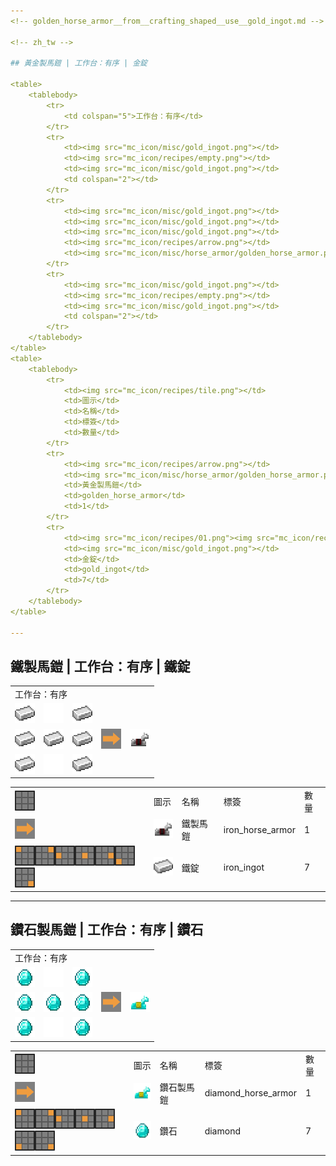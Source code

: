 ```yaml
---
<!-- golden_horse_armor__from__crafting_shaped__use__gold_ingot.md -->

<!-- zh_tw -->

## 黃金製馬鎧 | 工作台：有序 | 金錠

<table>
	<tablebody>
		<tr>
			<td colspan="5">工作台：有序</td>
		</tr>
		<tr>
			<td><img src="mc_icon/misc/gold_ingot.png"></td>
			<td><img src="mc_icon/recipes/empty.png"></td>
			<td><img src="mc_icon/misc/gold_ingot.png"></td>
			<td colspan="2"></td>
		</tr>
		<tr>
			<td><img src="mc_icon/misc/gold_ingot.png"></td>
			<td><img src="mc_icon/misc/gold_ingot.png"></td>
			<td><img src="mc_icon/misc/gold_ingot.png"></td>
			<td><img src="mc_icon/recipes/arrow.png"></td>
			<td><img src="mc_icon/misc/horse_armor/golden_horse_armor.png"></td>
		</tr>
		<tr>
			<td><img src="mc_icon/misc/gold_ingot.png"></td>
			<td><img src="mc_icon/recipes/empty.png"></td>
			<td><img src="mc_icon/misc/gold_ingot.png"></td>
			<td colspan="2"></td>
		</tr>
	</tablebody>
</table>
<table>
	<tablebody>
		<tr>
			<td><img src="mc_icon/recipes/tile.png"></td>
			<td>圖示</td>
			<td>名稱</td>
			<td>標簽</td>
			<td>數量</td>
		</tr>
		<tr>
			<td><img src="mc_icon/recipes/arrow.png"></td>
			<td><img src="mc_icon/misc/horse_armor/golden_horse_armor.png"></td>
			<td>黃金製馬鎧</td>
			<td>golden_horse_armor</td>
			<td>1</td>
		</tr>
		<tr>
			<td><img src="mc_icon/recipes/01.png"><img src="mc_icon/recipes/03.png"><img src="mc_icon/recipes/04.png"><img src="mc_icon/recipes/05.png"><img src="mc_icon/recipes/06.png"><img src="mc_icon/recipes/07.png"><img src="mc_icon/recipes/09.png"></td>
			<td><img src="mc_icon/misc/gold_ingot.png"></td>
			<td>金錠</td>
			<td>gold_ingot</td>
			<td>7</td>
		</tr>
	</tablebody>
</table>

---
```

<!-- iron_horse_armor__from__crafting_shaped__use__iron_ingot.md -->

<!-- zh_tw -->

## 鐵製馬鎧 | 工作台：有序 | 鐵錠

<table>
	<tablebody>
		<tr>
			<td colspan="5">工作台：有序</td>
		</tr>
		<tr>
			<td><img src="mc_icon/misc/iron_ingot.png"></td>
			<td><img src="mc_icon/recipes/empty.png"></td>
			<td><img src="mc_icon/misc/iron_ingot.png"></td>
			<td colspan="2"></td>
		</tr>
		<tr>
			<td><img src="mc_icon/misc/iron_ingot.png"></td>
			<td><img src="mc_icon/misc/iron_ingot.png"></td>
			<td><img src="mc_icon/misc/iron_ingot.png"></td>
			<td><img src="mc_icon/recipes/arrow.png"></td>
			<td><img src="mc_icon/misc/horse_armor/iron_horse_armor.png"></td>
		</tr>
		<tr>
			<td><img src="mc_icon/misc/iron_ingot.png"></td>
			<td><img src="mc_icon/recipes/empty.png"></td>
			<td><img src="mc_icon/misc/iron_ingot.png"></td>
			<td colspan="2"></td>
		</tr>
	</tablebody>
</table>
<table>
	<tablebody>
		<tr>
			<td><img src="mc_icon/recipes/tile.png"></td>
			<td>圖示</td>
			<td>名稱</td>
			<td>標簽</td>
			<td>數量</td>
		</tr>
		<tr>
			<td><img src="mc_icon/recipes/arrow.png"></td>
			<td><img src="mc_icon/misc/horse_armor/iron_horse_armor.png"></td>
			<td>鐵製馬鎧</td>
			<td>iron_horse_armor</td>
			<td>1</td>
		</tr>
		<tr>
			<td><img src="mc_icon/recipes/01.png"><img src="mc_icon/recipes/03.png"><img src="mc_icon/recipes/04.png"><img src="mc_icon/recipes/05.png"><img src="mc_icon/recipes/06.png"><img src="mc_icon/recipes/07.png"><img src="mc_icon/recipes/09.png"></td>
			<td><img src="mc_icon/misc/iron_ingot.png"></td>
			<td>鐵錠</td>
			<td>iron_ingot</td>
			<td>7</td>
		</tr>
	</tablebody>
</table>

---
<!-- diamond_horse_armor__from__crafting_shaped__use__diamond.md -->

<!-- zh_tw -->

## 鑽石製馬鎧 | 工作台：有序 | 鑽石

<table>
	<tablebody>
		<tr>
			<td colspan="5">工作台：有序</td>
		</tr>
		<tr>
			<td><img src="mc_icon/misc/diamond.png"></td>
			<td><img src="mc_icon/recipes/empty.png"></td>
			<td><img src="mc_icon/misc/diamond.png"></td>
			<td colspan="2"></td>
		</tr>
		<tr>
			<td><img src="mc_icon/misc/diamond.png"></td>
			<td><img src="mc_icon/misc/diamond.png"></td>
			<td><img src="mc_icon/misc/diamond.png"></td>
			<td><img src="mc_icon/recipes/arrow.png"></td>
			<td><img src="mc_icon/misc/horse_armor/diamond_horse_armor.png"></td>
		</tr>
		<tr>
			<td><img src="mc_icon/misc/diamond.png"></td>
			<td><img src="mc_icon/recipes/empty.png"></td>
			<td><img src="mc_icon/misc/diamond.png"></td>
			<td colspan="2"></td>
		</tr>
	</tablebody>
</table>
<table>
	<tablebody>
		<tr>
			<td><img src="mc_icon/recipes/tile.png"></td>
			<td>圖示</td>
			<td>名稱</td>
			<td>標簽</td>
			<td>數量</td>
		</tr>
		<tr>
			<td><img src="mc_icon/recipes/arrow.png"></td>
			<td><img src="mc_icon/misc/horse_armor/diamond_horse_armor.png"></td>
			<td>鑽石製馬鎧</td>
			<td>diamond_horse_armor</td>
			<td>1</td>
		</tr>
		<tr>
			<td><img src="mc_icon/recipes/01.png"><img src="mc_icon/recipes/03.png"><img src="mc_icon/recipes/04.png"><img src="mc_icon/recipes/05.png"><img src="mc_icon/recipes/06.png"><img src="mc_icon/recipes/07.png"><img src="mc_icon/recipes/09.png"></td>
			<td><img src="mc_icon/misc/diamond.png"></td>
			<td>鑽石</td>
			<td>diamond</td>
			<td>7</td>
		</tr>
	</tablebody>
</table>

